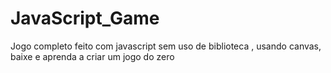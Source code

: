 # JavaScript_Game

Jogo completo feito com javascript sem uso de biblioteca , usando canvas, baixe e aprenda a criar um jogo do zero 

